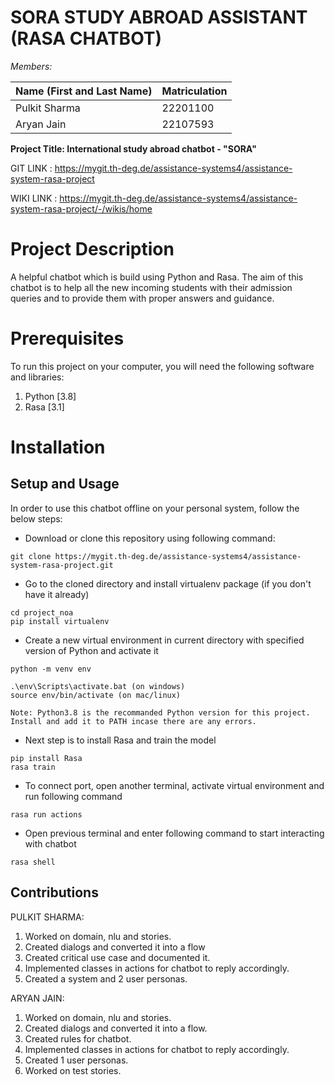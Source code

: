 # SORA STUDY ABROAD ASSISTANT (RASA CHATBOT)

_Members:_

| Name (First and Last Name)| Matriculation |
| ------ | ------ |
| Pulkit Sharma | 22201100 |
| Aryan Jain | 22107593 |

**Project Title: International study abroad chatbot - "SORA"**

GIT LINK : https://mygit.th-deg.de/assistance-systems4/assistance-system-rasa-project

WIKI LINK : https://mygit.th-deg.de/assistance-systems4/assistance-system-rasa-project/-/wikis/home

# Project Description
A helpful chatbot which is build using Python and Rasa. The aim of this chatbot is to help all the new incoming students with their admission queries and to provide them with proper answers and guidance.

# Prerequisites
To run this project on your computer, you will need the following software and libraries:
1. Python [3.8]
2. Rasa [3.1]

# Installation
## Setup and Usage
In order to use this chatbot offline on your personal system, follow the below steps:
- Download or clone this repository using following command:
```
git clone https://mygit.th-deg.de/assistance-systems4/assistance-system-rasa-project.git
```
- Go to the cloned directory and install virtualenv package (if you don't have it already)
```
cd project_noa 
pip install virtualenv
```
- Create a new virtual environment in current directory with specified version of Python and activate it
```
python -m venv env

.\env\Scripts\activate.bat (on windows)
source env/bin/activate (on mac/linux)
```
`Note: Python3.8 is the recommanded Python version for this project. Install and add it to PATH incase there are any errors.`
- Next step is to install Rasa and train the model
```
pip install Rasa
rasa train
```
- To connect port, open another terminal, activate virtual environment and run following command
```
rasa run actions
```
- Open previous terminal and enter following command to start interacting with chatbot
```
rasa shell
```

## Contributions
PULKIT SHARMA:
1. Worked on domain, nlu and stories.
2. Created dialogs and converted it into a flow
3. Created critical use case and documented it.
4. Implemented classes in actions for chatbot to reply accordingly.
5. Created a system and 2 user personas.

ARYAN JAIN:
1. Worked on domain, nlu and stories.
2. Created dialogs and converted it into a flow.
3. Created rules for chatbot.
4. Implemented classes in actions for chatbot to reply accordingly.
5. Created 1 user personas.
6. Worked on test stories.
